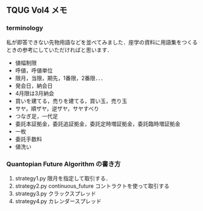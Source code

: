## TQUG Vol4 メモ

### terminology

私が即答できない先物用語などを並べてみました．座学の資料に用語集をつくるときの参考にしていただければと思います．

+ 値幅制限
+ 呼値，呼値単位
+ 限月，当限，期先，1番限，2番限．．．
+ 発会日，納会日
+ 4月限は3月納会
+ 買いを建てる，売りを建てる，買い玉，売り玉
+ サヤ，順ザヤ，逆ザヤ，サヤすべり
+ つなぎ足，一代足
+ 委託本証拠金，委託追証拠金，委託定時増証拠金，委託臨時増証拠金
+ 一枚
+ 委託手数料
+ 値洗い


### Quantopian Future Algorithm の書き方


1. strategy1.py 限月を指定して取引する．
2. strategy2.py continuous_future コントラクトを使って取引する
3. strategy3.py クラックスプレッド
4. strategy4.py カレンダースプレッド


